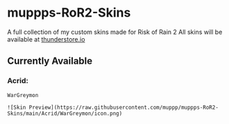 # muppps-RoR2-Skins
A full collection of my custom skins made for Risk of Rain 2
All skins will be available at [thunderstore.io](https://www.thunderstore.io "Thunderstore Homepage")

## Currently Available
### Acrid:
    WarGreymon
  
    ![Skin Preview](https://raw.githubusercontent.com/muppp/muppps-RoR2-Skins/main/Acrid/WarGreymon/icon.png)
